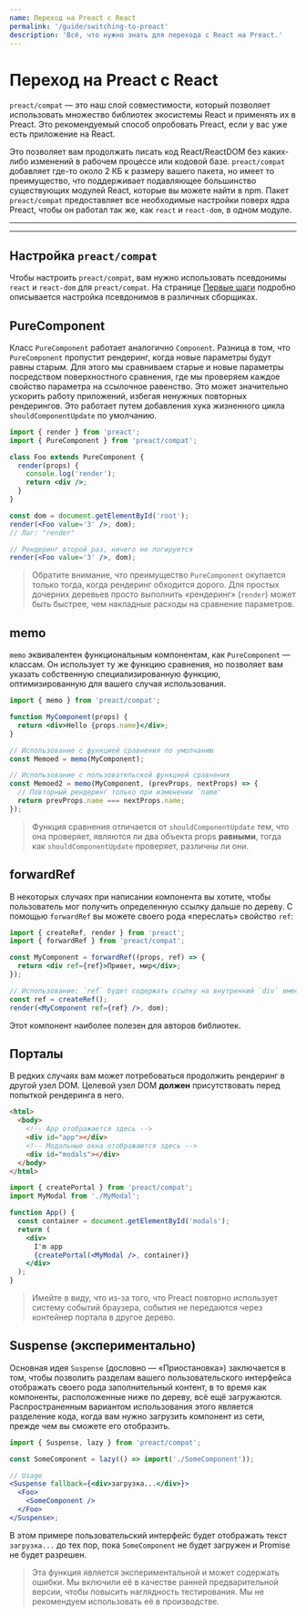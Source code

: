 ```yaml
---
name: Переход на Preact с React
permalink: '/guide/switching-to-preact'
description: 'Всё, что нужно знать для перехода с React на Preact.'
---
```


# Переход на Preact с React

`preact/compat` — это наш слой совместимости, который позволяет использовать множество библиотек экосистемы React и применять их в Preact. Это рекомендуемый способ опробовать Preact, если у вас уже есть приложение на React.

Это позволяет вам продолжать писать код React/ReactDOM без каких-либо изменений в рабочем процессе или кодовой базе. `preact/compat` добавляет где-то около 2 КБ к размеру вашего пакета, но имеет то преимущество, что поддерживает подавляющее большинство существующих модулей React, которые вы можете найти в npm. Пакет `preact/compat` предоставляет все необходимые настройки поверх ядра Preact, чтобы он работал так же, как `react` и `react-dom`, в одном модуле.

---

<div><toc></toc></div>

---

## Настройка `preact/compat`

Чтобы настроить `preact/compat`, вам нужно использовать псевдонимы `react` и `react-dom` для `preact/compat`. На странице [Первые шаги](/guide/v10/getting-started#aliasing-react-to-preact) подробно описывается настройка псевдонимов в различных сборщиках.

## PureComponent

Класс `PureComponent` работает аналогично `Component`. Разница в том, что `PureComponent` пропустит рендеринг, когда новые параметры будут равны старым. Для этого мы сравниваем старые и новые параметры посредством поверхностного сравнения, где мы проверяем каждое свойство параметра на ссылочное равенство. Это может значительно ускорить работу приложений, избегая ненужных повторных рендерингов. Это работает путем добавления хука жизненного цикла `shouldComponentUpdate` по умолчанию.

```jsx
import { render } from 'preact';
import { PureComponent } from 'preact/compat';

class Foo extends PureComponent {
  render(props) {
    console.log('render');
    return <div />;
  }
}

const dom = document.getElementById('root');
render(<Foo value='3' />, dom);
// Лог: "render"

// Рендеринг второй раз, ничего не логируется
render(<Foo value='3' />, dom);
```

> Обратите внимание, что преимущество `PureComponent` окупается только тогда, когда рендеринг обходится дорого. Для простых дочерних деревьев просто выполнить «рендеринг» (`render`) может быть быстрее, чем накладные расходы на сравнение параметров.

## memo

`memo` эквивалентен функциональным компонентам, как `PureComponent` — классам. Он использует ту же функцию сравнения, но позволяет вам указать собственную специализированную функцию, оптимизированную для вашего случая использования.

```jsx
import { memo } from 'preact/compat';

function MyComponent(props) {
  return <div>Hello {props.name}</div>;
}

// Использование с функцией сравнения по умолчанию
const Memoed = memo(MyComponent);

// Использование с пользовательской функцией сравнения
const Memoed2 = memo(MyComponent, (prevProps, nextProps) => {
  // Повторный рендеринг только при изменении `name'
  return prevProps.name === nextProps.name;
});
```

> Функция сравнения отличается от `shouldComponentUpdate` тем, что она проверяет, являются ли два объекта props **равными**, тогда как `shouldComponentUpdate` проверяет, различны ли они.

## forwardRef

В некоторых случаях при написании компонента вы хотите, чтобы пользователь мог получить определенную ссылку дальше по дереву. С помощью `forwardRef` вы можете своего рода «переслать» свойство `ref`:

```jsx
import { createRef, render } from 'preact';
import { forwardRef } from 'preact/compat';

const MyComponent = forwardRef((props, ref) => {
  return <div ref={ref}>Привет, мир</div>;
});

// Использование: `ref` будет содержать ссылку на внутренний `div` вместо `MyComponent`
const ref = createRef();
render(<MyComponent ref={ref} />, dom);
```

Этот компонент наиболее полезен для авторов библиотек.

## Порталы

В редких случаях вам может потребоваться продолжить рендеринг в другой узел DOM. Целевой узел DOM **должен** присутствовать перед попыткой рендеринга в него.

```html
<html>
  <body>
    <!-- App отображается здесь -->
    <div id="app"></div>
    <!-- Модальные окна отображаются здесь -->
    <div id="modals"></div>
  </body>
</html>
```

```jsx
import { createPortal } from 'preact/compat';
import MyModal from './MyModal';

function App() {
  const container = document.getElementById('modals');
  return (
    <div>
      I'm app
      {createPortal(<MyModal />, container)}
    </div>
  );
}
```

> Имейте в виду, что из-за того, что Preact повторно использует систему событий браузера, события не передаются через контейнер портала в другое дерево.

## Suspense (экспериментально)

Основная идея `Suspense` (дословно — «Приостановка») заключается в том, чтобы позволить разделам вашего пользовательского интерфейса отображать своего рода заполнительный контент, в то время как компоненты, расположенные ниже по дереву, всё ещё загружаются. Распространенным вариантом использования этого является разделение кода, когда вам нужно загрузить компонент из сети, прежде чем вы сможете его отобразить.

```jsx
import { Suspense, lazy } from 'preact/compat';

const SomeComponent = lazy(() => import('./SomeComponent'));

// Usage
<Suspense fallback={<div>загрузка...</div>}>
  <Foo>
    <SomeComponent />
  </Foo>
</Suspense>;
```

В этом примере пользовательский интерфейс будет отображать текст `загрузка...` до тех пор, пока `SomeComponent` не будет загружен и Promise не будет разрешен.

> Эта функция является экспериментальной и может содержать ошибки. Мы включили её в качестве ранней предварительной версии, чтобы повысить наглядность тестирования. Мы не рекомендуем использовать её в производстве.
